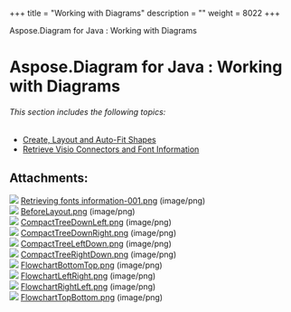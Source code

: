+++
title = "Working with Diagrams" 
description = "" 
weight = 8022 
+++

Aspose.Diagram for Java : Working with Diagrams  

# Aspose.Diagram for Java : Working with Diagrams


###### This section includes the following topics:  

*   [Create, Layout and Auto-Fit Shapes](https://docs2.aspose.com/diagram/java/developerguide/workingwithdiagrams/create+layout+and+auto-fit+shapes)
*   [Retrieve Visio Connectors and Font Information](https://docs2.aspose.com/diagram/java/developerguide/workingwithdiagrams/retrieve+visio+connectors+and+font+information)

## Attachments:

![](https://docs2.aspose.com/diagram/java/images/icons/bullet_blue.gif) [Retrieving fonts information-001.png](https://docs2.aspose.com/diagram/java/attachments/18612738/18808903.png) (image/png)  
![](https://docs2.aspose.com/diagram/java/images/icons/bullet_blue.gif) [BeforeLayout.png](https://docs2.aspose.com/diagram/java/attachments/18612738/18808900.png) (image/png)  
![](https://docs2.aspose.com/diagram/java/images/icons/bullet_blue.gif) [CompactTreeDownLeft.png](https://docs2.aspose.com/diagram/java/attachments/18612738/18808901.png) (image/png)  
![](https://docs2.aspose.com/diagram/java/images/icons/bullet_blue.gif) [CompactTreeDownRight.png](https://docs2.aspose.com/diagram/java/attachments/18612738/18808883.png) (image/png)  
![](https://docs2.aspose.com/diagram/java/images/icons/bullet_blue.gif) [CompactTreeLeftDown.png](https://docs2.aspose.com/diagram/java/attachments/18612738/18808882.png) (image/png)  
![](https://docs2.aspose.com/diagram/java/images/icons/bullet_blue.gif) [CompactTreeRightDown.png](https://docs2.aspose.com/diagram/java/attachments/18612738/18808881.png) (image/png)  
![](https://docs2.aspose.com/diagram/java/images/icons/bullet_blue.gif) [FlowchartBottomTop.png](https://docs2.aspose.com/diagram/java/attachments/18612738/18808880.png) (image/png)  
![](https://docs2.aspose.com/diagram/java/images/icons/bullet_blue.gif) [FlowchartLeftRight.png](https://docs2.aspose.com/diagram/java/attachments/18612738/18808879.png) (image/png)  
![](https://docs2.aspose.com/diagram/java/images/icons/bullet_blue.gif) [FlowchartRightLeft.png](https://docs2.aspose.com/diagram/java/attachments/18612738/18808878.png) (image/png)  
![](https://docs2.aspose.com/diagram/java/images/icons/bullet_blue.gif) [FlowchartTopBottom.png](https://docs2.aspose.com/diagram/java/attachments/18612738/18808877.png) (image/png)  

